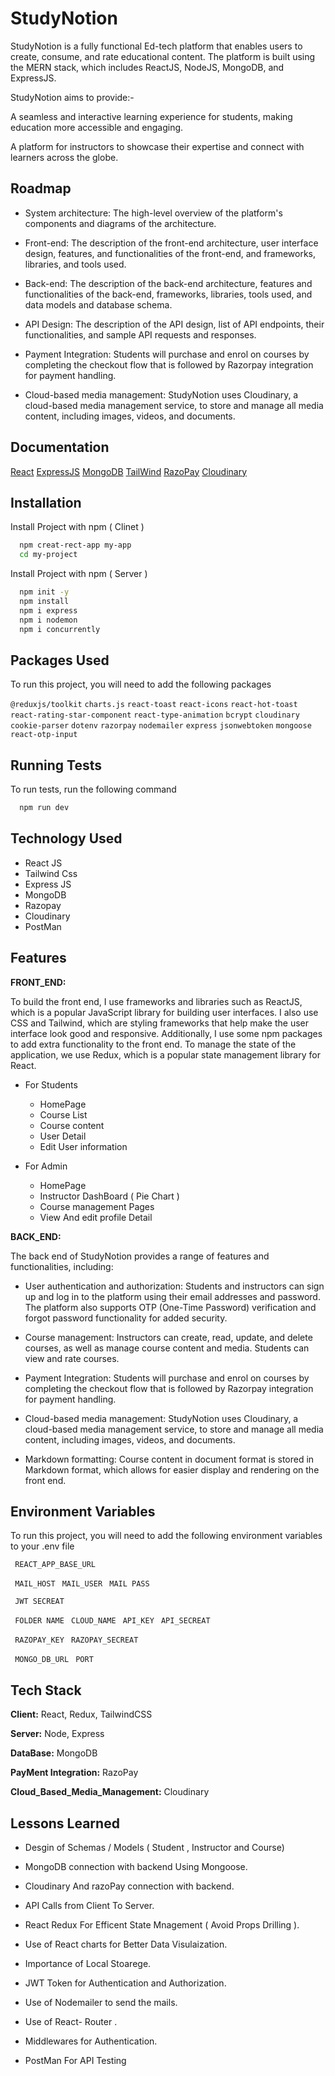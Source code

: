 
# StudyNotion

StudyNotion is a fully functional Ed-tech platform that enables users to create, consume, and rate educational content. The platform is built using the MERN stack, which includes ReactJS, NodeJS, MongoDB, and ExpressJS.

StudyNotion aims to provide:-

A seamless and interactive learning experience for students, making education more accessible and engaging.

A platform for instructors to showcase their expertise and connect with learners across the globe.


## Roadmap

- System architecture: The high-level overview of the platform's components and diagrams of the architecture.

- Front-end: The description of the front-end architecture, user interface design, features, and functionalities of the front-end, and frameworks, libraries, and tools used.

- Back-end: The description of the back-end architecture, features and functionalities of the back-end, frameworks, libraries, tools used, and data models and database schema.


- API Design: The description of the API design, list of API endpoints, their functionalities, and sample API requests and responses.

- Payment Integration: Students will purchase and enrol on courses by completing the checkout flow that is followed by Razorpay integration for payment handling.


- Cloud-based media management: StudyNotion uses Cloudinary, a cloud-based media management service, to store and manage all media content, including images, videos, and documents.



## Documentation

[React](https://react.dev/learn)
[ExpressJS](https://devdocs.io/express/)
[MongoDB](https://www.mongodb.com/docs/)
[TailWind](https://tailwindcss.com/docs/installation)
[RazoPay](https://razorpay.com/docs/#home-payments)
[Cloudinary](https://cloudinary.com/documentation)

## Installation

Install Project with npm ( Clinet )

```bash
  npm creat-rect-app my-app
  cd my-project
```

Install Project with npm ( Server )

```bash
  npm init -y
  npm install
  npm i express
  npm i nodemon
  npm i concurrently
```
## Packages Used



To run this project, you will need to add the following packages

`@reduxjs/toolkit`
`charts.js`
`react-toast`
`react-icons`
`react-hot-toast`
`react-rating-star-component`
`react-type-animation`
`bcrypt`
`cloudinary`
`cookie-parser`
`dotenv`
`razorpay`
`nodemailer`
`express`
`jsonwebtoken`
`mongoose`
`react-otp-input`
## Running Tests

To run tests, run the following command

```bash
  npm run dev

```


## Technology Used
 - React JS
 - Tailwind Css
 - Express JS
 - MongoDB
 - Razopay
 - Cloudinary
 - PostMan
## Features

**FRONT_END:**

To build the front end, I use frameworks and libraries such as ReactJS, which is a popular JavaScript library for building user interfaces. I also use CSS and Tailwind, which are styling frameworks that help make the user interface look good and responsive. Additionally, I use some npm packages to add extra functionality to the front end. To manage the state of the application, we use Redux, which is a popular state management library for React. 

- For Students 
  * HomePage
  * Course List
  * Course content
  * User Detail
  * Edit User information

- For Admin 
    * HomePage
   * Instructor DashBoard ( Pie Chart )
   * Course management Pages
   * View And edit profile Detail



**BACK_END:**

The back end of StudyNotion provides a range of features and functionalities, including:

- User authentication and authorization: Students and instructors can sign up and log in to the platform using their email addresses and password. The platform also supports OTP (One-Time Password) verification and forgot password functionality for added security.

- Course management: Instructors can create, read, update, and delete courses, as well as manage course content and media. Students can view and rate courses.

- Payment Integration: Students will purchase and enrol on courses by completing the checkout flow that is followed by Razorpay integration for payment handling.

- Cloud-based media management: StudyNotion uses Cloudinary, a cloud-based media management service, to store and manage all media content, including images, videos, and documents.

- Markdown formatting: Course content in document format is stored in Markdown format, which allows for easier display and rendering on the front end.





## Environment Variables

To run this project, you will need to add the following environment variables to your .env file

` REACT_APP_BASE_URL`

` MAIL_HOST`
` MAIL_USER`
` MAIL PASS`

` JWT SECREAT`

` FOLDER NAME`
` CLOUD_NAME`
` API_KEY`
` API_SECREAT`

` RAZOPAY_KEY`
` RAZOPAY_SECREAT`

` MONGO_DB_URL`
` PORT`



## Tech Stack

**Client:** React, Redux, TailwindCSS

**Server:** Node, Express

**DataBase:** MongoDB

**PayMent Integration:** RazoPay

**Cloud_Based_Media_Management:** Cloudinary


## Lessons Learned

- Desgin of Schemas / Models ( Student , Instructor and Course)

- MongoDB connection with backend Using Mongoose.

- Cloudinary And razoPay connection with backend.

-  API Calls from Client To Server.

- React Redux For Efficent State Mnagement ( Avoid Props Drilling ).

- Use of React charts for Better Data Visulaization.

- Importance of Local Stoarege.

- JWT Token for Authentication and Authorization.

- Use of Nodemailer to send the mails.

- Use of React- Router .

- Middlewares for Authentication.

- PostMan For API Testing


